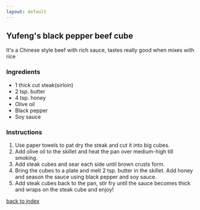 ```yaml
---
layout: default
---
```

## Yufeng's black pepper beef cube
<!---
github id: hy4l1nr
-->
It's a Chinese style beef with rich sauce, tastes really good when mixes with rice

### Ingredients
- 1 thick cut steak(sirloin)
- 2 tsp. butter
- 4 tsp. honey
- Olive oil
- Black pepper
- Soy sauce

### Instructions
1. Use paper towels to pat dry the steak and cut it into big cubes. 
2. Add olive oil to the skillet and heat the pan over medium-high till smoking.
3. Add steak cubes and sear each side until brown crusts form.
4. Bring the cubes to a plate and melt 2 tsp. butter in the skillet. Add honey and season the sauce using black pepper and soy sauce.
5. Add steak cubes back to the pan, stir fry until the sauce becomes thick and wraps on the steak cube and enjoy!


<!--
Keep this link to return to the index
-->
[back to index](../)